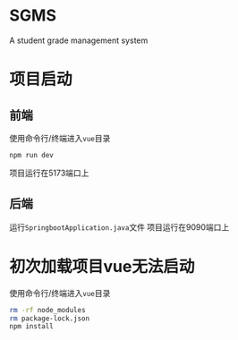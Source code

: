 # SGMS
A student grade management system
# 项目启动
## 前端
使用命令行/终端进入`vue`目录
 ```
npm run dev
```
项目运行在5173端口上
## 后端
运行`SpringbootApplication.java`文件
项目运行在9090端口上
# 初次加载项目vue无法启动
使用命令行/终端进入`vue`目录
```bash
rm -rf node_modules
rm package-lock.json
npm install
```
